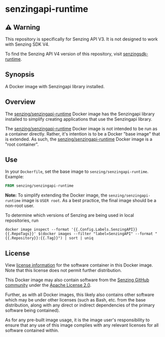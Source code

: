 # senzingapi-runtime

## :warning: Warning

This repository is specifically for Senzing API V3.
It is not designed to work with Senzing SDK V4.

To find the Senzing API V4 version of this repository, visit [senzingsdk-runtime].

## Synopsis

A Docker image with Senzingapi library installed.

## Overview

The [senzing/senzingapi-runtime] Docker image has the Senzingapi library installed
to simplify creating applications that use the Senzingapi library.

The [senzing/senzingapi-runtime] Docker image is not intended to be run as a container directly.
Rather, it's intention is to be a Docker "base image" that is extended.
As such, the [senzing/senzingapi-runtime] Docker image is a "root container".

## Use

In your `Dockerfile`, set the base image to `senzing/senzingapi-runtime`.
Example:

```Dockerfile
FROM senzing/senzingapi-runtime
```

**Note:** To simplify extending the Docker image,
the `senzing/senzingapi-runtime` image is `USER root`.
As a best practice, the final image should be a non-root user.

To determine which versions of Senzing are being used in local repositories,
run

```console
docker image inspect --format '{{.Config.Labels.SenzingAPI}}  {{.RepoTags}}' $(docker images --filter "label=SenzingAPI" --format "{{.Repository}}:{{.Tag}}") | sort | uniq
```

## License

View [license information] for the software container in this Docker image.
Note that this license does not permit further distribution.

This Docker image may also contain software from the [Senzing GitHub community]
under the [Apache License 2.0].

Further, as with all Docker images, this likely also contains other software which may
be under other licenses (such as Bash, etc. from the base distribution, along with any direct
or indirect dependencies of the primary software being contained).

As for any pre-built image usage, it is the image user's responsibility to ensure that
any use of this image complies with any relevant licenses for all software contained within.

[Apache License 2.0]: https://www.apache.org/licenses/LICENSE-2.0
[license information]: https://senzing.com/end-user-license-agreement/
[Senzing GitHub community]: https://github.com/Senzing/
[senzing/senzingapi-runtime]: https://hub.docker.com/r/senzing/senzingapi-runtime
[senzingsdk-runtime]: https://github.com/Senzing/senzingsdk-runtime
